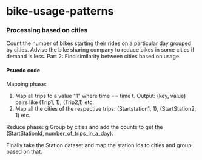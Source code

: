 # bike-usage-patterns

### Processing based on cities

Count the number of bikes starting their rides on a particular day grouped by cities. Advise the bike sharing company to reduce bikes in some cities if demand is less.
Part 2: Find similarity between cities based on usage.


#### Psuedo code
Mapping phase:
1. Map all trips to a value "1" where time == time t. Output: (key, value) pairs like (Trip1, 1); (Trip2,1) etc.
2. Map all the cities of the respective trips: (Startstation1, 1), (StartStation2, 1) etc.

Reduce phase: g
Group by cities and add the counts to get the (StartStationId, number_of_trips_in_a_day).

Finally take the Station dataset and map the station Ids to cities and group based on that.
